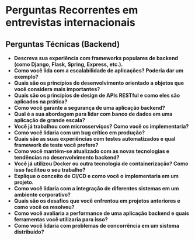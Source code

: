 # Perguntas Recorrentes em entrevistas internacionais

## Perguntas Técnicas (Backend)

- **Descreva sua experiência com frameworks populares de backend (como Django, Flask, Spring, Express, etc.).**
- **Como você lida com a escalabilidade de aplicações? Poderia dar um exemplo?**
- **Quais são os princípios do desenvolvimento orientado a objetos que você considera mais importantes?**
- **Quais são os princípios de design de APIs RESTful e como eles são aplicados na prática?**
- **Como você garante a segurança de uma aplicação backend?**
- **Qual é a sua abordagem para lidar com banco de dados em uma aplicação de grande escala?**
- **Você já trabalhou com microsserviços? Como você os implementaria?**
- **Como você lidaria com um bug crítico em produção?**
- **Quais são as suas experiências com testes automatizados e qual framework de teste você prefere?**
- **Como você mantém-se atualizado com as novas tecnologias e tendências no desenvolvimento backend?**
- **Você já utilizou Docker ou outra tecnologia de containerização? Como isso facilitou o seu trabalho?**
- **Explique o conceito de CI/CD e como você o implementaria em um projeto.**
- **Como você lidaria com a integração de diferentes sistemas em um ambiente corporativo?**
- **Quais são os desafios que você enfrentou em projetos anteriores e como você os resolveu?**
- **Como você avaliaria a performance de uma aplicação backend e quais ferramentas você utilizaria para isso?**
- **Como você lidaria com problemas de concorrência em um sistema distribuído?**
